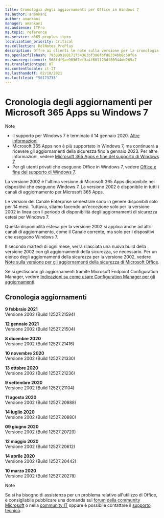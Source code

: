 ```yaml
---
title: Cronologia degli aggiornamenti per Office in Windows 7
ms.author: anankani
author: anankani
manager: anankani
ms.audience: ITPro
ms.topic: reference
ms.service: o365-proplus-itpro
localization_priority: Critical
ms.collection: RelNotes_ProPlus
description: Offre ai clienti le note sulla versione per la cronologia degli aggiornamenti per Microsoft 365 Apps per Windows 7
ms.openlocfilehash: 793899108171754363bf306fbfd8334bb8c50f0a
ms.sourcegitcommit: 568fdf9ae96367ef3a4f601128df80944dd265a7
ms.translationtype: HT
ms.contentlocale: it-IT
ms.lasthandoff: 02/10/2021
ms.locfileid: "50173735"
---
```

# <a name="update-history-for-microsoft-365-apps-on-windows-7"></a>Cronologia degli aggiornamenti per Microsoft 365 Apps su Windows 7 

 > [!NOTE]
>
>- Il supporto per Windows 7 è terminato il 14 gennaio 2020. [Altre informazioni](https://www.microsoft.com/microsoft-365/windows/end-of-windows-7-support)
>- Microsoft 365 Apps non è più supportato in Windows 7, ma continuerà a ricevere gli aggiornamenti della sicurezza fino a gennaio 2023. Per altre informazioni, vedere [Microsoft 365 Apps e fine del supporto di Windows 7](https://docs.microsoft.com/DeployOffice/endofsupport/windows-7-support).
>- Per gli utenti privati che eseguono Office in Windows 7, vedere [Office e fine del supporto di Windows 7](https://support.microsoft.com/office/78f20fab-b57b-44d7-8368-06a8493f3cb9).

La versione 2002 è l'ultima versione di Microsoft 365 Apps disponibile nei dispositivi che eseguono Windows 7. La versione 2002 è disponibile in tutti i canali di aggiornamento per Microsoft 365 Apps.

Le versioni del Canale Enterprise semestrale sono in genere disponibili solo per 14 mesi. Tuttavia, stiamo facendo un'eccezione solo per la versione 2002 in linea con il periodo di disponibilità degli aggiornamenti di sicurezza estesi per Windows 7.

Questa disponibilità estesa per la versione 2002 si applica anche ad altri canali di aggiornamento, come il Canale corrente, ma solo per i dispositivi che eseguono Windows 7.

Il secondo martedì di ogni mese, verrà rilasciata una nuova build della versione 2002 con gli aggiornamenti della sicurezza, se necessario. Per un elenco degli aggiornamenti della sicurezza per la versione 2002, vedere [Note sulla versione per gli aggiornamenti della sicurezza di Microsoft Office](microsoft365-apps-security-updates.md).

Se si gestiscono gli aggiornamenti tramite Microsoft Endpoint Configuration Manager, vedere [Indicazioni su come usare Configuration Manager per gli aggiornamenti](https://docs.microsoft.com/deployoffice/endofsupport/windows-7-support#guidance-when-using-configuration-manager-for-updates).


## <a name="update-history"></a>Cronologia aggiornamenti

[//]: # (NON RIMUOVERE)

**9 febbraio 2021**<br/>
Versione 2002 (Build 12527.21594)<br/>

**12 gennaio 2021**<br/>
Versione 2002 (Build 12527.21504)<br/>

**8 dicembre 2020**<br/>
Versione 2002 (Build 12527.21416)<br/>

**10 novembre 2020**<br/>
Versione 2002 (Build 12527.21330)<br/>

**13 ottobre 2020**<br/>
Versione 2002 (Build 12527.21236)<br/>

**9 settembre 2020**<br/>
Versione 2002 (Build 12527,21104)<br/>

**11 agosto 2020**<br/>
Versione 2002 (Build 12527.20988)<br/>

**14 luglio 2020**<br/>
Versione 2002 (Build 12527.20880)<br/>

**09 giugno 2020**<br/>
Versione 2002 (Build 12527.20720)<br/>

**12 maggio 2020**<br/>
Versione 2002 (Build 12527.20612)<br/>

**14 aprile 2020**<br/>
Versione 2002 (Build 12527.20442)<br/>

**10 marzo 2020**<br/>
Versione 2002 (Build 12527.20278)<br/>




> [!NOTE]
> Se si ha bisogno di assistenza per un problema relativo all'utilizzo di Office, è consigliabile pubblicare una domanda sul [forum della community Microsoft](https://answers.microsoft.com/) o nella [community IT](https://techcommunity.microsoft.com/) oppure è possibile contattare il [supporto tecnico](https://support.microsoft.com/contactus).
